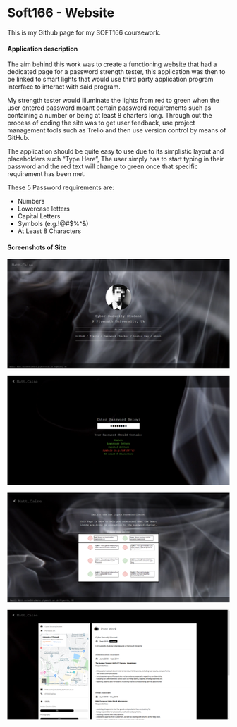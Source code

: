 # Soft166 - Website
This is my Github page for my SOFT166 coursework.


#### Application description
The aim behind this work was to create a functioning website that had a dedicated page for a password strength tester, this application was then to be linked to smart lights that would use third party application program interface to interact with said program. 

My strength tester would illuminate the lights from red to green when the user entered password meant certain password requirements such as containing a number or being at least 8 charters long. Through out the process of coding the site was to get user feedback, use project management tools such as Trello and then use version control by means of GitHub.

The application should be quite easy to use due to its simplistic layout and placeholders such “Type Here”, The user simply has to start typing in their password and the red text will change to green once that specific requirement has been met. 

These 5 Password requirements are:
*	Numbers
*	Lowercase letters
*	Capital Letters
*	Symbols (e.g.!@#\$%\^&)
*	At Least 8 Characters


#### Screenshots of Site

![alt text](https://github.com/Matt-Caine/Soft166/blob/Matt-Caine-V7/Screenshots/Index.png "Index Page")

![alt text](https://github.com/Matt-Caine/Soft166/blob/Matt-Caine-V7/Screenshots/PasswordPage.png "Password Page")

![alt text](https://github.com/Matt-Caine/Soft166/blob/Matt-Caine-V7/Screenshots/KeyPage.png "Lights Key Page")

![alt text](https://github.com/Matt-Caine/Soft166/blob/Matt-Caine-V7/Screenshots/Aboutpage.png "About Page")



